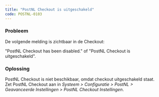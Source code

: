 ```yaml
---
title: "PostNL Checkout is uitgeschakeld"
code: POSTNL-0103
---
```


<div class="columnLayout single" data-layout="single">
<div class="cell normal" data-type="normal">
<div class="innerCell">
<p><h3>Probleem</h3></p><p>De volgende melding is zichtbaar in de Checkout:</p><p>"PostNL Checkout has been disabled." of "PostNL Checkout is uitgeschakeld".<br><h3>Oplossing</h3></p><p>PostNL Checkout is niet beschikbaar, omdat checkout uitgeschakeld staat. Zet PostNL Checkout aan in <em>Systeem &gt; Configuratie &gt; PostNL &gt; Geavanceerde Instellingen &gt; PostNL Checkout Instellingen</em>.</p></div>
</div>
</div>